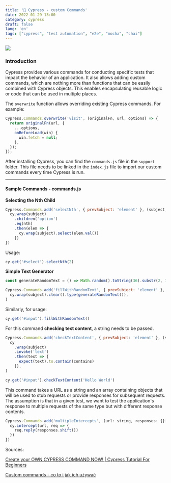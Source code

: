 ```yaml
---
title: '🌲 Cypress - custom Commands'
date: 2022-01-29 13:00
category: cypress
draft: false
lang: 'en'
tags: ["cypress", "test automation", "e2e", "mocha", "chai"]
---
```


![](https://digital.ai/sites/default/files/pictures/styles/maxwidth_1920/public/blog-images//cypress-framework-1.jpg?itok=Iw9boVx6)

### Introduction

Cypress provides various commands for conducting specific tests that impact the behavior of an application. It also allows adding custom commands, which are nothing more than functions that can be easily combined with Cypress objects. This enables encapsulating reusable logic or code that can be used in multiple places.

The `overwrite` function allows overriding existing Cypress commands. For example:

```js
Cypress.Commands.overwrite('visit', (originalFn, url, options) => {
  return originalFn(url, {
    ...options,
    onBeforeLoad(win) {
      win.fetch = null;
    },
  });
});
```

After installing Cypress, you can find the `commands.js` file in the `support` folder. This file needs to be linked in the `index.js` file to import our custom commands every time Cypress is run.


---
#### Sample Commands - commands.js

**Selecting the Nth Child**

```js
Cypress.Commands.add('selectNth', { prevSubject: 'element' }, (subject, nth) => {
  cy.wrap(subject)
    .children('option')
    .eq(nth)
    .then(elem => {
      cy.wrap(subject).select(elem.val())
    })
})
```

Usage:

```js
cy.get('#select').selectNth(2)
```

**Simple Text Generator**

```js
const generateRandomText = () => Math.random().toString(36).substr(2, 10)

Cypress.Commands.add('fillWithRandomText', { prevSubject: 'element' }, subject =>
  cy.wrap(subject).clear().type(generateRandomText()),
)
```

Similarly, for usage:

```js
cy.get('#input').fillWithRandomText()
```

For this command **checking text content**, a string needs to be passed.

```js
Cypress.Commands.add('checkTextContent', { prevSubject: 'element' }, (subject, contains: string) =>
  cy
    .wrap(subject)
    .invoke('text')
    .then(text => {
      expect(text).to.contain(contains)
    }),
)

cy.get('#input').checkTextContent('Hello World')
```

This command takes a URL as a string and an array containing objects that will be used to stub requests or provide responses for subsequent requests. The assumption is that in a given test, we want to test the application's response to multiple requests of the same type but with different response contents.

```js
Cypress.Commands.add('multipleIntercepts', (url: string, responses: {}[]) => {
  cy.intercept(url, req => {
    req.reply(responses.shift())
  })
})
```

Sources:

[Create your OWN CYPRESS COMMAND NOW! | Cypress Tutorial For Beginners](https://www.youtube.com/watch?v=66bEpdatEYQ&list=PLYDwWPRvXB8-8LG2hZv25HO6C3w_vezZb&index=12)

[Custom commands - co to i jak ich używać](https://www.testersbay.pl/post/custom-commands-co-to-i-jak-ich-u%C5%BCywa%C4%87)